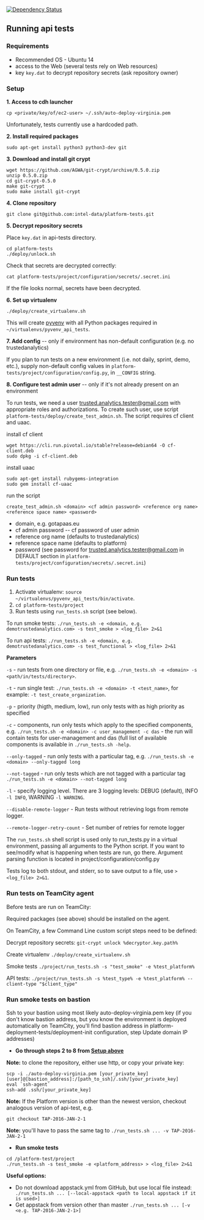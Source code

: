 [![Dependency Status](https://www.versioneye.com/user/projects/57317530a0ca350050840a1a/badge.svg?style=flat)](https://www.versioneye.com/user/projects/57317530a0ca350050840a1a)

## Running api tests

### Requirements
* Recommended OS - Ubuntu 14
* access to the Web (several tests rely on Web resources)
* key `key.dat` to decrypt repository secrets (ask repository owner)


### Setup

**1. Access to cdh launcher**
```
cp <private/key/of/ec2-user> ~/.ssh/auto-deploy-virginia.pem
```
Unfortunately, tests currently use a hardcoded path.

**2. Install required packages**
```
sudo apt-get install python3 python3-dev git
```

**3. Download and install git crypt**
```
wget https://github.com/AGWA/git-crypt/archive/0.5.0.zip
unzip 0.5.0.zip
cd git-crypt-0.5.0
make git-crypt
sudo make install git-crypt
```

**4. Clone repository**
```
git clone git@github.com:intel-data/platform-tests.git
```

**5. Decrypt repository secrets**

Place `key.dat` in api-tests directory.
```
cd platform-tests
./deploy/unlock.sh
```
Check that secrets are decrypted correctly:
```
cat platform-tests/project/configuration/secrets/.secret.ini
```
If the file looks normal, secrets have been decrypted.

**6. Set up virtualenv**
```
./deploy/create_virtualenv.sh
```
This will create [pyvenv](https://docs.python.org/3/using/scripts.html) with all Python packages required in `~/virtualenvs/pyvenv_api_tests`.

**7. Add config** -- only if environment has non-default configuration (e.g. no trustedanalytics)

If you plan to run tests on a new environment (i.e. not daily, sprint, demo, etc.), supply non-default config values in `platform-tests/project/configuration/config.py`, in `__CONFIG` string.

**8. Configure test admin user** -- only if it's not already present on an environment

To run tests, we need a user trusted.analytics.tester@gmail.com with appropriate roles and authorizations. To create such user, use script `platform-tests/deploy/create_test_admin.sh`. The script requires cf client and uaac.

install cf client
```
wget https://cli.run.pivotal.io/stable?release=debian64 -O cf-client.deb
sudo dpkg -i cf-client.deb
```

install uaac
```
sudo apt-get install rubygems-integration
sudo gem install cf-uaac
```

run the script
```
create_test_admin.sh <domain> <cf admin password> <reference org name> <reference space name> <password>
```
- domain, e.g. gotapaas.eu
- cf admin password -- cf password of user admin
- reference org name (defaults to trustedanalytics)
- reference space name (defaults to platform)
- password (see password for trusted.analytics.tester@gmail.com in DEFAULT section in `platform-tests/project/configuration/secrets/.secret.ini`)


### Run tests
1. Activate virtualenv: `source ~/virtualenvs/pyvenv_api_tests/bin/activate`.
2. `cd platform-tests/project`
3. Run tests using `run_tests.sh` script (see below).

To run smoke tests:
`./run_tests.sh -e <domain, e.g. demotrustedanalytics.com> -s test_smoke > <log_file> 2>&1`

To run api tests:
`./run_tests.sh -e <domain, e.g. demotrustedanalytics.com> -s test_functional > <log_file> 2>&1`


**Parameters**

`-s` - run tests from one directory or file, e.g. `./run_tests.sh -e <domain> -s <path/in/tests/directory>`.

`-t` - run single test: `./run_tests.sh -e <domain> -t <test_name>`, for example: `-t test_create_organization`.

`-p` - priority (higth, medium, low), run only tests with as high priority as specified

`-c` - components, run only tests which apply to the specified components, e.g. `./run_tests.sh -e <domain> -c user_management -c das` - the run will contain tests for user-management and das (full list of available components is available in `./run_tests.sh -help`.

`--only-tagged` - run only tests with a particular tag, e.g. `./run_tests.sh -e <domain> --only-tagged long`

`--not-tagged` - run only tests which are not tagged with a particular tag `./run_tests.sh -e <domain> --not-tagged long`

`-l` - specify logging level. There are 3 logging levels: DEBUG (default), INFO `-l INFO`, WARNING `-l WARNING`.

`--disable-remote-logger` - Run tests without retrieving logs from remote logger.

`--remote-logger-retry-count` - Set number of retries for remote logger

The `run_tests.sh` shell script is used only to run_tests.py in a virtual environment, passing all arguments to the Python script. If you want to see/modify what is happening when tests are run, go there. Argument parsing function is located in project/configuration/config.py

Tests log to both stdout, and stderr, so to save output to a file, use `> <log_file> 2>&1`.


### Run tests on TeamCity agent

Before tests are run on TeamCity:

Required packages (see above) should be installed on the agent.

On TeamCity, a few Command Line custom script steps need to be defined:

Decrypt repository secrets: `git-crypt unlock %decryptor.key.path%`

Create virtualenv `./deploy/create_virtualenv.sh`

Smoke tests `./project/run_tests.sh -s "test_smoke" -e %test_platform%`

API tests: `./project/run_tests.sh -s %test_type% -e %test_platform% --client-type "$client_type"`

### Run smoke tests on bastion

Ssh to your bastion using most likely auto-deploy-virginia.pem key (if you don't know bastion address, but you know the environment is deployed automatically on TeamCity, you'll find bastion address in platform-deployment-tests/deployment-init configuration, step Update domain IP addresses)

+ **Go through steps 2 to 8 from [Setup above](https://github.com/intel-data/api-tests#setup)**

**Note:** to clone the repository, either use http, or copy your private key:
```
scp -i ./auto-deploy-virginia.pem [your_private_key] [user]@[bastion_address]:/[path_to_ssh]/.ssh/[your_private_key]
eval `ssh-agent`
ssh-add .ssh/[your_private_key]
```

**Note:** If the Platform version is other than the newest version, checkout analogous version of api-test, e.g.
```
git checkout TAP-2016-JAN-2-1
```
**Note:** you'll have to pass the same tag to `./run_tests.sh ... -v TAP-2016-JAN-2-1`

+ **Run smoke tests**
```
cd /platform-test/project
./run_tests.sh -s test_smoke -e <platform_address> > <log_file> 2>&1
```

**Useful options:**
* Do not download appstack.yml from GitHub, but use local file instead:
` ./run_tests.sh ... [--local-appstack <path to local appstack if it is used>]`
* Get appstack from version other than master
`./run_tests.sh ... [-v <e.g. TAP-2016-JAN-2-1>]`


